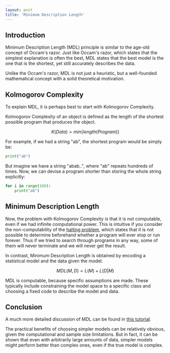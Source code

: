 ```yaml
---
layout: post
title: 'Minimum Description Length'
---
```


## Introduction

Minimum Description Length (MDL) principle is similar to the age-old concept of Occam's razor. Just like Occam's razor, which states that the simplest explanation is often the best, MDL states that the best model is the one that is the shortest, yet still accurately describes the data.

Unlike the Occam's razor, MDL is not just a heuristic, but a well-founded mathematical concept with a solid theoretical motivation.

## Kolmogorov Complexity
To explain MDL, it is perhaps best to start with Kolmogorov Complexity.

Kolmogorov Complexity of an object is defined as the length of the shortest possible program that produces the object.

$$
K(Data) = min\{length(Program)\}
$$

For example, if we had a string "ab", the shortest program would be simply be:

```python
print("ab") 
```

But imagine we have a string "abab..", where "ab" repeats hundreds of times. Now, we can devise a program shorter than storing the whole string explicitly:

```python
for i in range(100):
    print("ab")
```

## Minimum Description Length

Now, the problem with Kolmogorov Complexity is that it is not computable, even if we had infinite computational power. This is intuitive if you consider the non-computability of the [halting problem](https://en.wikipedia.org/wiki/Halting_problem), which states that it is not possible to determine beforehand whether a program will ever stop or run forever. Thus if we tried to search through programs in any way, some of them will never terminate and we will never get the result.

In contrast, Minimum Description Length is obtained by encoding a statistical model and the data given the model.

$$
MDL(M, D) = L(M) + L(D|M)
$$

MDL is computable, because specific assumptions are made. These typically include constraining the model space to a specific class and choosing a fixed code to describe the model and data.

## Conclusion
A much more detailed discussion of MDL can be found in [this tutorial](https://arxiv.org/pdf/math/0406077.pdf).

The practical benefits of choosing simpler models can be relatively obvious, given the computational and sample size limitations. But in fact, it can be shown that even with arbitrarily large amounts of data, simpler models might perform better than complex ones, even if the true model is complex.